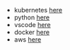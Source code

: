 - kubernetes [here](k8s.md)
- python [here](python.md)
- vscode [here](vscode_hacks.md)
- docker [here](docker.md)
- aws [here](aws_tools.md)
